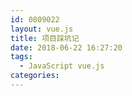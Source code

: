 ```yaml
---
id: 0809022
layout: vue.js
title: 项目踩坑记
date: 2018-06-22 16:27:20
tags:
  - JavaScript vue.js
categories:
---
```

